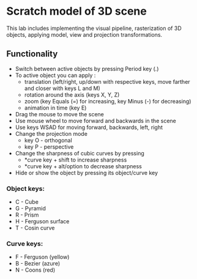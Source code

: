 # Scratch model of 3D scene
This lab includes implementing the visual pipeline, rasterization of 3D 
objects, applying model, view and projection transformations. 

## Functionality 

- Switch between active objects by pressing Period key (.)
- To active object you can apply : 
  - translation (left/right, up/down with respective keys, 
move farther and closer with keys L and M)
  - rotation around the axis (keys X, Y, Z)
  - zoom (key Equals (=) for increasing, key Minus (-) for decreasing)
  - animation in time (key E)
- Drag the mouse to move the scene
- Use mouse wheel to move forward and backwards in the scene
- Use keys WSAD for moving forward, backwards, left, right
- Change the projection mode 
  - key O - orthogonal
  - key P - perspective
- Change the sharpness of cubic curves by pressing
  - *curve key + shift to increase sharpness 
  - *curve key + alt/option to decrease sharpness
- Hide or show the object by pressing its object/curve key
### Object keys:
- C - Cube
- G - Pyramid
- R - Prism
- H - Ferguson surface
- T - Cosin curve
### Curve keys:
- F - Ferguson (yellow)
- B - Bezier (azure)
- N - Coons (red)